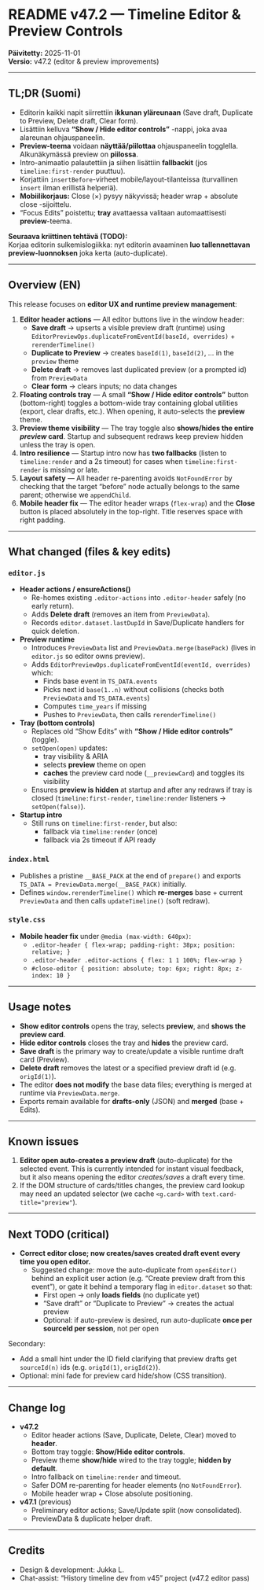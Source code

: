 # README v47.2 — Timeline Editor & Preview Controls

**Päivitetty:** 2025-11-01  
**Versio:** v47.2 (editor & preview improvements)

---

## TL;DR (Suomi)
- Editorin kaikki napit siirrettiin **ikkunan yläreunaan** (Save draft, Duplicate to Preview, Delete draft, Clear form).
- Lisättiin kelluva **“Show / Hide editor controls”** -nappi, joka avaa alareunan ohjauspaneelin.
- **Preview-teema** voidaan **näyttää/piilottaa** ohjauspaneelin togglella. Alkunäkymässä preview on **piilossa**.
- Intro-animaatio palautettiin ja siihen lisättiin **fallbackit** (jos `timeline:first-render` puuttuu).
- Korjattiin `insertBefore`-virheet mobile/layout-tilanteissa (turvallinen `insert` ilman erillistä helperiä).
- **Mobiilikorjaus:** Close (×) pysyy näkyvissä; header wrap + absolute close -sijoittelu.
- “Focus Edits” poistettu; **tray** avattaessa valitaan automaattisesti **preview**-teema.

**Seuraava kriittinen tehtävä (TODO):**  
Korjaa editorin sulkemislogiikka: nyt editorin avaaminen **luo tallennettavan preview-luonnoksen** joka kerta (auto-duplicate).

---

## Overview (EN)
This release focuses on **editor UX and runtime preview management**:

1. **Editor header actions** — All editor buttons live in the window header:  
   - **Save draft** → upserts a visible preview draft (runtime) using `EditorPreviewOps.duplicateFromEventId(baseId, overrides)` + `rerenderTimeline()`  
   - **Duplicate to Preview** → creates `baseId(1)`, `baseId(2)`, … in the `preview` theme  
   - **Delete draft** → removes last duplicated preview (or a prompted id) from `PreviewData`  
   - **Clear form** → clears inputs; no data changes
2. **Floating controls tray** — A small **“Show / Hide editor controls”** button (bottom-right) toggles a bottom-wide tray containing global utilities (export, clear drafts, etc.). When opening, it auto-selects the **preview** theme.
3. **Preview theme visibility** — The tray toggle also **shows/hides the entire _preview_ card**. Startup and subsequent redraws keep preview hidden unless the tray is open.
4. **Intro resilience** — Startup intro now has **two fallbacks** (listen to `timeline:render` and a 2s timeout) for cases when `timeline:first-render` is missing or late.
5. **Layout safety** — All header re-parenting avoids `NotFoundError` by checking that the target “before” node actually belongs to the same parent; otherwise we `appendChild`.
6. **Mobile header fix** — The editor header wraps (`flex-wrap`) and the **Close** button is placed absolutely in the top-right. Title reserves space with right padding.

---

## What changed (files & key edits)

### `editor.js`
- **Header actions / ensureActions()**
  - Re-homes existing `.editor-actions` into `.editor-header` safely (no early return).
  - Adds **Delete draft** (removes an item from `PreviewData`).  
  - Records `editor.dataset.lastDupId` in Save/Duplicate handlers for quick deletion.
- **Preview runtime**
  - Introduces `PreviewData` list and `PreviewData.merge(basePack)` (lives in `editor.js` so editor owns preview).
  - Adds `EditorPreviewOps.duplicateFromEventId(eventId, overrides)` which:  
    - Finds base event in `TS_DATA.events`  
    - Picks next id `base(1..n)` without collisions (checks both `PreviewData` and `TS_DATA.events`)  
    - Computes `time_years` if missing  
    - Pushes to `PreviewData`, then calls `rerenderTimeline()`
- **Tray (bottom controls)**
  - Replaces old “Show Edits” with **“Show / Hide editor controls”** (toggle).  
  - `setOpen(open)` updates:
    - tray visibility & ARIA
    - selects **preview** theme on open
    - **caches** the preview card node (`__previewCard`) and toggles its visibility
  - Ensures **preview is hidden** at startup and after any redraws if tray is closed (`timeline:first-render`, `timeline:render` listeners → `setOpen(false)`).
- **Startup intro**
  - Still runs on `timeline:first-render`, but also:  
    - fallback via `timeline:render` (once)  
    - fallback via 2s timeout if API ready

### `index.html`
- Publishes a pristine `__BASE_PACK` at the end of `prepare()` and exports `TS_DATA = PreviewData.merge(__BASE_PACK)` initially.
- Defines `window.rerenderTimeline()` which **re-merges** base + current `PreviewData` and then calls `updateTimeline()` (soft redraw).

### `style.css`
- **Mobile header fix** under `@media (max-width: 640px)`:
  - `.editor-header { flex-wrap; padding-right: 38px; position: relative; }`
  - `.editor-header .editor-actions { flex: 1 1 100%; flex-wrap }`
  - `#close-editor { position: absolute; top: 6px; right: 8px; z-index: 10 }`

---

## Usage notes
- **Show editor controls** opens the tray, selects **preview**, and **shows the preview card**.  
- **Hide editor controls** closes the tray and **hides** the preview card.  
- **Save draft** is the primary way to create/update a visible runtime draft card (Preview).  
- **Delete draft** removes the latest or a specified preview draft id (e.g. `origId(1)`).  
- The editor **does not modify** the base data files; everything is merged at runtime via `PreviewData.merge`.  
- Exports remain available for **drafts-only** (JSON) and **merged** (base + Edits).

---

## Known issues
1. **Editor open auto-creates a preview draft** (auto-duplicate) for the selected event. This is currently intended for instant visual feedback, but it also means opening the editor _creates/saves_ a draft every time.
2. If the DOM structure of cards/titles changes, the preview card lookup may need an updated selector (we cache `<g.card>` with `text.card-title="preview"`).

---

## Next TODO (critical)
- **Correct editor close; now creates/saves created draft event every time you open editor.**  
  - Suggested change: move the auto-duplicate from `openEditor()` behind an explicit user action (e.g. “Create preview draft from this event”), or gate it behind a temporary flag in `editor.dataset` so that:
    - First open → only **loads fields** (no duplicate yet)
    - “Save draft” or “Duplicate to Preview” → creates the actual preview
    - Optional: if auto-preview is desired, run auto-duplicate **once per sourceId per session**, not per open

Secondary:
- Add a small hint under the ID field clarifying that preview drafts get `sourceId(n)` ids (e.g. `origId(1)`, `origId(2)`).
- Optional: mini fade for preview card hide/show (CSS transition).

---

## Change log
- **v47.2**
  - Editor header actions (Save, Duplicate, Delete, Clear) moved to **header**.
  - Bottom tray toggle: **Show/Hide editor controls**.
  - Preview theme **show/hide** wired to the tray toggle; **hidden by default**.
  - Intro fallback on `timeline:render` and timeout.
  - Safer DOM re-parenting for header elements (no `NotFoundError`).
  - Mobile header wrap + Close absolute positioning.
- **v47.1** (previous)
  - Preliminary editor actions; Save/Update split (now consolidated).
  - PreviewData & duplicate helper draft.

---

## Credits
- Design & development: Jukka L.
- Chat-assist: “History timeline dev from v45” project (v47.2 editor pass)
